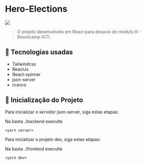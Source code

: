 # Hero-Elections

<img src="https://www.imagemhost.com.br/image/2Kzpay">

> O projeto desenvolvido em React para desavio do módulo III - Boootcamp IGTI.

## 🔧 Tecnologias usadas
<ul>
  <li>Tailwindcss</li>
  <li>ReactJs</li>
  <li>React-spinner</li>
  <li>json-server</li>
  <li>cranco</li>
</ul>

## 🚀 Inicialização do Projeto

Para inicializar o servidor json-server, siga estas etapas:

Na basta ./backend execulte
```
<yarn server> 
```

Para inicializar o projeto dev, siga estas etapas:

Na basta ./frontend execulte
```
<yarn dev> 
```

